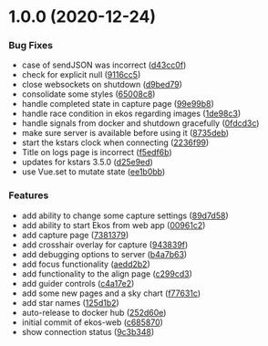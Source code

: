 # 1.0.0 (2020-12-24)


### Bug Fixes

* case of sendJSON was incorrect ([d43cc0f](https://github.com/rickbassham/ekos-web/commit/d43cc0fb06217f88274a6e228f003a1be6309dd0))
* check for explicit null ([9116cc5](https://github.com/rickbassham/ekos-web/commit/9116cc5b12d5d5570bc6a3509aba10042521f12f))
* close websockets on shutdown ([d9bed79](https://github.com/rickbassham/ekos-web/commit/d9bed799334f3b1eda520c7697e9ccc88c26fc47))
* consolidate some styles ([65008c8](https://github.com/rickbassham/ekos-web/commit/65008c8ef22c9cce7db217592ffd1fa98dc9b8b6))
* handle completed state in capture page ([99e99b8](https://github.com/rickbassham/ekos-web/commit/99e99b89c4e62fd7c93ca4748af17eb63241d31c))
* handle race condition in ekos regarding images ([1de98c3](https://github.com/rickbassham/ekos-web/commit/1de98c344de5f272ddc2a8c7401126ea957e5eeb))
* handle signals from docker and shutdown gracefully ([0fdcd3c](https://github.com/rickbassham/ekos-web/commit/0fdcd3cb00336a3e183877cdfed6537afc392d18))
* make sure server is available before using it ([8735deb](https://github.com/rickbassham/ekos-web/commit/8735deb09407d553ce59ed9164ff3e855318e260))
* start the kstars clock when connecting ([2236f99](https://github.com/rickbassham/ekos-web/commit/2236f99d38e6914b45270c09df537ba5c121e8aa))
* Title on logs page is incorrect ([f5edf6b](https://github.com/rickbassham/ekos-web/commit/f5edf6bd3789b318431b7d5700265235d3423b45))
* updates for kstars 3.5.0 ([d25e9ed](https://github.com/rickbassham/ekos-web/commit/d25e9ed91ce894e09182eb3bc82b0a092c6c8e2c))
* use Vue.set to mutate state ([ee1b0bb](https://github.com/rickbassham/ekos-web/commit/ee1b0bb167da9b4a386bc7d25b6aed65532fc916))


### Features

* add ability to change some capture settings ([89d7d58](https://github.com/rickbassham/ekos-web/commit/89d7d58e8eb139c7ed9d3aa64851a54d190f0564))
* add ability to start Ekos from web app ([00961c2](https://github.com/rickbassham/ekos-web/commit/00961c2b706ec3cdc3facc571e6c1193397c4937))
* add capture page ([7381379](https://github.com/rickbassham/ekos-web/commit/73813794f55807afbe80bf756d5db8e33da78f9e))
* add crosshair overlay for capture ([943839f](https://github.com/rickbassham/ekos-web/commit/943839f78b8bfd010859198c2c3258cfc3250e44))
* add debugging options to server ([b4a7b63](https://github.com/rickbassham/ekos-web/commit/b4a7b634912b67e8c4b80d84de6f6114daadc87b))
* add focus functionality ([aedd2b2](https://github.com/rickbassham/ekos-web/commit/aedd2b26606b73d5ce3a2fe08ec49b7b00a91aa4))
* add functionality to the align page ([c299cd3](https://github.com/rickbassham/ekos-web/commit/c299cd31924ee326ade88b8f9c021824dbb8fede))
* add guider controls ([c4a17e2](https://github.com/rickbassham/ekos-web/commit/c4a17e20ef00a017ef449a18da53d4164d5ac664))
* add some new pages and a sky chart ([f77631c](https://github.com/rickbassham/ekos-web/commit/f77631cac8997aa262c43d6a7fd55478eb1fac76))
* add star names ([125d1b2](https://github.com/rickbassham/ekos-web/commit/125d1b2ee288e3b83d58a6fdd2cbe6741e6636a4))
* auto-release to docker hub ([252d60e](https://github.com/rickbassham/ekos-web/commit/252d60e8fbde013d132d4005b5ddffe8f474770b))
* initial commit of ekos-web ([c685870](https://github.com/rickbassham/ekos-web/commit/c685870315f7258145fac1c4ca8ece038aad35c3))
* show connection status ([9c3b348](https://github.com/rickbassham/ekos-web/commit/9c3b3481107c1e8b4dd868742f4923616780532f))
